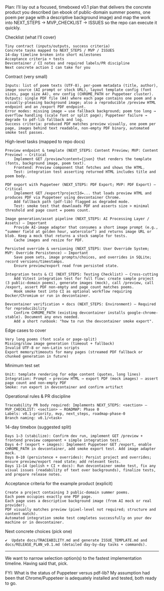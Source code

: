 Plan: I’ll lay out a focused, timeboxed v0.1 plan that delivers the concrete product you described (an ebook of public-domain summer poems, one poem per page with a descriptive background image) and map the work into NEXT_STEPS → MVP_CHECKLIST → ISSUES so the repo can execute it quickly.

Checklist (what I’ll cover)

    Tiny contract (inputs/outputs, success criteria)
    Concrete tasks mapped to NEXT_STEPS / MVP / ISSUES
    14-day timeline broken into short milestones
    Acceptance criteria + tests
    Devcontainer / CI notes and required labels/PR discipline
    Next concrete action I can take for you

Contract (very small)

    Inputs: list of poem texts (UTF-8), per-poem metadata (title, author), image source (AI prompt or stock URL), layout template config (font sizes, page size A4), env config (CHROME_PATH or Puppeteer cluster).
    Outputs: single PDF file (A4) where each page contains one poem and a visually-pleasing background image; also a reproducible /preview HTML endpoint and an /export PDF endpoint.
    Error modes: missing image → use fallback background; poem too long → overflow handling (scale font or split page); Puppeteer failure → degrade to pdf-lib fallback and log.
    Success criteria: produced PDF matches preview visually, one poem per page, images behind text readable, non-empty PDF binary, automated smoke test passes.

High-level tasks (mapped to repo docs)

    Preview endpoint & template (NEXT_STEPS: Content Preview; MVP: Content Preview) — Critical
        Implement GET /preview?content={json} that renders the template (fonts, background image, poem text).
        Frontend: Preview component that fetches and shows the HTML.
        Test: integration test asserting returned HTML includes title and poem body.

    PDF export with Puppeteer (NEXT_STEPS: PDF Export; MVP: PDF Export) — Critical
        Implement GET /export?projectId=... that loads preview HTML and produces PDF via Puppeteer using devcontainer Chrome.
        Add fallback path (pdf-lib) flagged as degraded mode.
        Test: smoke test that downloads PDF and asserts size > minimal threshold and page count = poems count.

    Image generation/asset pipeline (NEXT_STEPS: AI Processing Layer / Assets) — Important
        Provide AI-image adapter that consumes a short image prompt (e.g., “summer field at golden hour, watercolor”) and returns image URL or blob. Keep a mock that returns a stock sample for tests.
        Cache images and resize for PDF.

    Persisted override & versioning (NEXT_STEPS: User Override System; MVP: Override Persistence) — Important
        Save poem sets, image prompts/choices, and overrides in SQLite; record versions/timestamps.
        Ensure preview/export read from persisted state.

    Integration tests & CI (NEXT_STEPS: Testing Checklist) — Cross-cutting
        Add Vitest integration test for full flow: create sample project (3 public-domain poems), generate images (mock), call /preview, call /export, assert PDF non-empty and page count matches poems.
        Hook smoke test into CI as optional workflow requiring Docker/Chromium or run in devcontainer.

    Devcontainer verification + docs (NEXT_STEPS: Environment) — Required for reproducibility
        Confirm CHROME_PATH (existing devcontainer installs google-chrome-stable). Document any envs needed.
        Add a short runbook: "how to run the devcontainer smoke export".

Edge cases to cover

    Very long poems (font scale or page-split)
    Missing/slow image generation (timeout + fallback)
    Invalid UTF-8 or non-Latin scripts
    Export memory/timeouts for many pages (streamed PDF fallback or chunked generation in future)

Minimum test set

    Unit: template rendering for edge content (quotes, long lines)
    Integration: Prompt → preview HTML → export PDF (mock images) — assert page count and non-empty PDF
    Smoke: run export in devcontainer and confirm artifact

Operational rules & PR discipline

    Traceability PR body required: Implements NEXT_STEPS: <section> — MVP_CHECKLIST: <section> — ROADMAP: Phase 0
    Labels: v0.1-priority, mvp, next_steps, roadmap-phase-0
    Branch naming: v0.1/<task>

14-day timebox (suggested split)

    Days 1–3 (stabilize): Confirm dev run, implement GET /preview + frontend preview component + simple integration test.
    Days 4–7 (export + images): Implement Puppeteer GET /export, enable CHROME_PATH in devcontainer, add smoke export test. Add image adapter mock.
    Days 8–10 (persistence + overrides): Persist project and overrides; ensure preview/export read state; add relevant tests.
    Days 11–14 (polish + CI + docs): Run devcontainer smoke test, fix any visual issues (readability of text over backgrounds), finalize tests, and prepare release notes.

Acceptance criteria for the example product (explicit)

    Create a project containing 3 public-domain summer poems.
    Each poem occupies exactly one PDF page.
    Each page uses a descriptive background image (from AI mock or real provider).
    PDF visually matches preview (pixel-level not required; structure and content match).
    Automated integration smoke test completes successfully on your dev machine or in devcontainer.

Next concrete choices (pick one)

    ✔  Update docs/TRACEABILITY.md and generate ISSUE_TEMPLATE.md and docs/RELEASE_PLAN_v0.1.md (detailed day-by-day tasks + commands).

**********

We want to narrow selection option(s) to the fastest implementation timeline.  Having said that, pick.

FYI:  What is the status of Puppeteer versus pdf-lib?  My assumption had been that Chrome/Puppeteer is adequately installed and tested, both ready to go.

